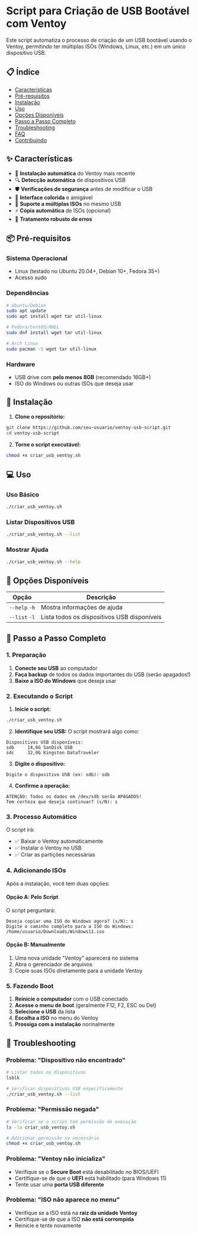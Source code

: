 # Script para Criação de USB Bootável com Ventoy

Este script automatiza o processo de criação de um USB bootável usando o Ventoy, permitindo ter múltiplas ISOs (Windows, Linux, etc.) em um único dispositivo USB.

## 📋 Índice

- [Características](#características)
- [Pré-requisitos](#pré-requisitos)
- [Instalação](#instalação)
- [Uso](#uso)
- [Opções Disponíveis](#opções-disponíveis)
- [Passo a Passo Completo](#passo-a-passo-completo)
- [Troubleshooting](#troubleshooting)
- [FAQ](#faq)
- [Contribuindo](#contribuindo)

## ✨ Características

- 🚀 **Instalação automática** do Ventoy mais recente
- 🔍 **Detecção automática** de dispositivos USB
- 🛡️ **Verificações de segurança** antes de modificar o USB
- 🎨 **Interface colorida** e amigável
- 📁 **Suporte a múltiplas ISOs** no mesmo USB
- ⚡ **Cópia automática** de ISOs (opcional)
- 🔧 **Tratamento robusto de erros**

## 📦 Pré-requisitos

### Sistema Operacional
- Linux (testado no Ubuntu 20.04+, Debian 10+, Fedora 35+)
- Acesso sudo

### Dependências
```bash
# Ubuntu/Debian
sudo apt update
sudo apt install wget tar util-linux

# Fedora/CentOS/RHEL
sudo dnf install wget tar util-linux

# Arch Linux
sudo pacman -S wget tar util-linux
```

### Hardware
- USB drive com **pelo menos 8GB** (recomendado 16GB+)
- ISO do Windows ou outras ISOs que deseja usar

## 🚀 Instalação

1. **Clone o repositório:**
```bash
git clone https://github.com/seu-usuario/ventoy-usb-script.git
cd ventoy-usb-script
```

2. **Torne o script executável:**
```bash
chmod +x criar_usb_ventoy.sh
```

## 💻 Uso

### Uso Básico
```bash
./criar_usb_ventoy.sh
```

### Listar Dispositivos USB
```bash
./criar_usb_ventoy.sh --list
```

### Mostrar Ajuda
```bash
./criar_usb_ventoy.sh --help
```

## 🔧 Opções Disponíveis

| Opção | Descrição |
|-------|-----------|
| `--help` `-h` | Mostra informações de ajuda |
| `--list` `-l` | Lista todos os dispositivos USB disponíveis |

## 📖 Passo a Passo Completo

### 1. Preparação

1. **Conecte seu USB** ao computador
2. **Faça backup** de todos os dados importantes do USB (serão apagados!)
3. **Baixe a ISO do Windows** que deseja usar

### 2. Executando o Script

1. **Inicie o script:**
```bash
./criar_usb_ventoy.sh
```

2. **Identifique seu USB:**
O script mostrará algo como:
```
Dispositivos USB disponíveis:
sdb     14,6G SanDisk USB
sdc     32,0G Kingston DataTraveler
```

3. **Digite o dispositivo:**
```
Digite o dispositivo USB (ex: sdb): sdb
```

4. **Confirme a operação:**
```
ATENÇÃO: Todos os dados em /dev/sdb serão APAGADOS!
Tem certeza que deseja continuar? (s/N): s
```

### 3. Processo Automático

O script irá:
- ✅ Baixar o Ventoy automaticamente
- ✅ Instalar o Ventoy no USB
- ✅ Criar as partições necessárias

### 4. Adicionando ISOs

Após a instalação, você tem duas opções:

#### Opção A: Pelo Script
O script perguntará:
```
Deseja copiar uma ISO do Windows agora? (s/N): s
Digite o caminho completo para a ISO do Windows: /home/usuario/Downloads/Windows11.iso
```

#### Opção B: Manualmente
1. Uma nova unidade "Ventoy" aparecerá no sistema
2. Abra o gerenciador de arquivos
3. Copie suas ISOs diretamente para a unidade Ventoy

### 5. Fazendo Boot

1. **Reinicie o computador** com o USB conectado
2. **Acesse o menu de boot** (geralmente F12, F2, ESC ou Del)
3. **Selecione o USB** da lista
4. **Escolha a ISO** no menu do Ventoy
5. **Prossiga com a instalação** normalmente

## 🔧 Troubleshooting

### Problema: "Dispositivo não encontrado"
```bash
# Listar todos os dispositivos
lsblk

# Verificar dispositivos USB especificamente
./criar_usb_ventoy.sh --list
```

### Problema: "Permissão negada"
```bash
# Verificar se o script tem permissão de execução
ls -la criar_usb_ventoy.sh

# Adicionar permissão se necessário
chmod +x criar_usb_ventoy.sh
```

### Problema: "Ventoy não inicializa"
- Verifique se o **Secure Boot** está desabilitado no BIOS/UEFI
- Certifique-se de que o **UEFI** está habilitado (para Windows 11)
- Tente usar uma **porta USB diferente**

### Problema: "ISO não aparece no menu"
- Verifique se a ISO está na **raiz da unidade Ventoy**
- Certifique-se de que a ISO **não está corrompida**
- Reinicie e tente novamente
